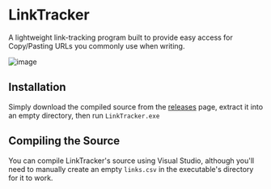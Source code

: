 # LinkTracker
A lightweight link-tracking program built to provide easy access for Copy/Pasting URLs you commonly use when writing.

![image](https://user-images.githubusercontent.com/117033048/206345108-8f4196b5-00c5-4425-a3ec-c938e3710744.png)

## Installation
Simply download the compiled source from the [releases](https://github.com/pelpadesa/LinkTracker/releases) page, extract it into an empty directory, then run `LinkTracker.exe`

## Compiling the Source
You can compile LinkTracker's source using Visual Studio, although you'll need to manually create an empty `links.csv` in the executable's directory for it to work.
